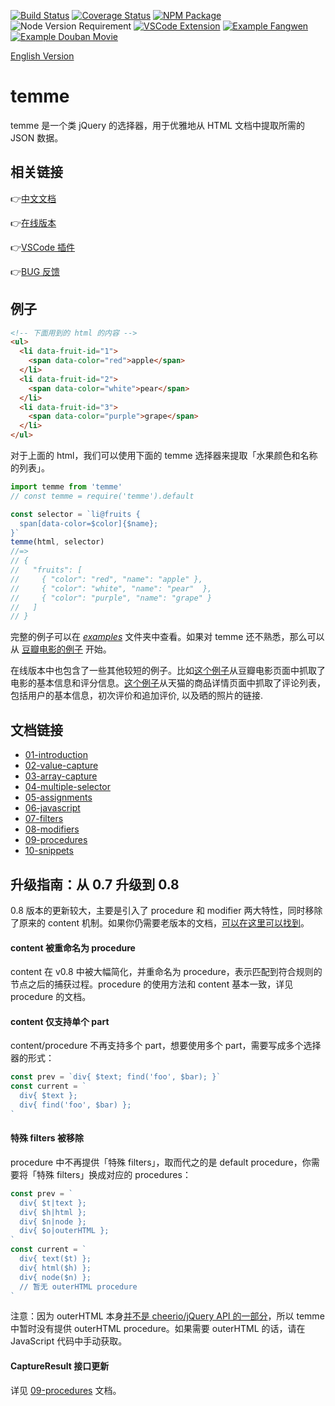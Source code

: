[![Build Status](https://img.shields.io/travis/shinima/temme/master.svg?style=flat-square)](https://travis-ci.org/shinima/temme) [![Coverage Status](https://img.shields.io/coveralls/shinima/temme/master.svg?style=flat-square)](https://coveralls.io/github/shinima/temme?branch=master) [![NPM Package](https://img.shields.io/npm/v/temme.svg?style=flat-square)](https://www.npmjs.org/package/temme) ![Node Version Requirement](https://img.shields.io/badge/node-%3E=6-f37c43.svg?style=flat-square) [![VSCode Extension](https://img.shields.io/badge/vscode-插件-green.svg?style=flat-square)](https://marketplace.visualstudio.com/items?itemName=shinima.vscode-temme) [![Example Fangwen](https://img.shields.io/badge/例子-芳文社-2196F3.svg?style=flat-square)](https://zhuanlan.zhihu.com/p/36036616) [![Example Douban Movie](https://img.shields.io/badge/例子-豆瓣电影-2196F3.svg?style=flat-square)](/examples/douban-movie/readme.md)

<a href="readme-en.md">English Version</a>

# temme

temme 是一个类 jQuery 的选择器，用于优雅地从 HTML 文档中提取所需的 JSON 数据。

## 相关链接

👉[中文文档](#文档链接)

👉[在线版本](https://temme.js.org)

👉[VSCode 插件](https://marketplace.visualstudio.com/items?itemName=shinima.vscode-temme)

👉[BUG 反馈](https://github.com/shinima/temme/issues)

## 例子

```html
<!-- 下面用到的 html 的内容 -->
<ul>
  <li data-fruit-id="1">
    <span data-color="red">apple</span>
  </li>
  <li data-fruit-id="2">
    <span data-color="white">pear</span>
  </li>
  <li data-fruit-id="3">
    <span data-color="purple">grape</span>
  </li>
</ul>
```

对于上面的 html，我们可以使用下面的 temme 选择器来提取「水果颜色和名称的列表」。

```javascript
import temme from 'temme'
// const temme = require('temme').default

const selector = `li@fruits {
  span[data-color=$color]{$name};
}`
temme(html, selector)
//=>
// {
//   "fruits": [
//     { "color": "red", "name": "apple" },
//     { "color": "white", "name": "pear"  },
//     { "color": "purple", "name": "grape" }
//   ]
// }
```

完整的例子可以在 [_examples_](/examples) 文件夹中查看。如果对 temme 还不熟悉，那么可以从 [豆瓣电影的例子](/examples/douban-movie/readme.md) 开始。

在线版本中也包含了一些其他较短的例子。比如[这个例子](https://temme.js.org?example=douban-movie-summary-Chinese)从豆瓣电影页面中抓取了电影的基本信息和评分信息。[这个例子](https://temme.js.org?example=tmall-reviews-Chinese)从天猫的商品详情页面中抓取了评论列表，包括用户的基本信息，初次评价和追加评价, 以及晒的照片的链接.

## 文档链接

- [01-introduction](/docs/zh-cn/01-introduction.md)
- [02-value-capture](/docs/zh-cn/02-value-capture.md)
- [03-array-capture](/docs/zh-cn/03-array-capture.md)
- [04-multiple-selector](/docs/zh-cn/04-multiple-selector.md)
- [05-assignments](/docs/zh-cn/05-assignments.md)
- [06-javascript](/docs/zh-cn/06-javascript.md)
- [07-filters](/docs/zh-cn/07-filters.md)
- [08-modifiers](/docs/zh-cn/08-modifiers.md)
- [09-procedures](/docs/zh-cn/09-procedures.md)
- [10-snippets](/docs/zh-cn/10-snippets.md)

## 升级指南：从 0.7 升级到 0.8

0.8 版本的更新较大，主要是引入了 procedure 和 modifier 两大特性，同时移除了原来的 content 机制。如果你仍需要老版本的文档，[可以在这里可以找到](https://github.com/shinima/temme/blob/v0.7.0/readme-zh.md)。

#### content 被重命名为 procedure

content 在 v0.8 中被大幅简化，并重命名为 procedure，表示匹配到符合规则的节点之后的捕获过程。procedure 的使用方法和 content 基本一致，详见 procedure 的文档。

#### content 仅支持单个 part

content/procedure 不再支持多个 part，想要使用多个 part，需要写成多个选择器的形式：

```javascript
const prev = `div{ $text; find('foo', $bar); }`
const current = `
  div{ $text };
  div{ find('foo', $bar) };
`
```

#### 特殊 filters 被移除

procedure 中不再提供「特殊 filters」，取而代之的是 default procedure，你需要将「特殊 filters」换成对应的 procedures：

```javascript
const prev = `
  div{ $t|text };
  div{ $h|html };
  div{ $n|node };
  div{ $o|outerHTML };
`
const current = `
  div{ text($t) };
  div{ html($h) };
  div{ node($n) };
  // 暂无 outerHTML procedure
`
```

注意：因为 outerHTML 本身[并不是 cheerio/jQuery API 的一部分](https://github.com/cheeriojs/cheerio/issues/54)，所以 temme 中暂时没有提供 outerHTML procedure。如果需要 outerHTML 的话，请在 JavaScript 代码中手动获取。

#### CaptureResult 接口更新

详见 [09-procedures](/docs/zh-cn/09-procedures.md) 文档。
